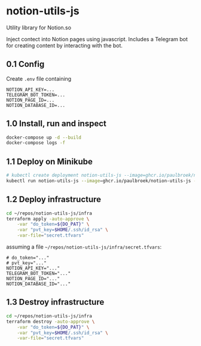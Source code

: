 # notion-utils-js

Utility library for Notion.so

Inject contect into Notion pages using javascript.
Includes a Telegram bot for creating content by interacting with the bot.

## 0.1 Config

Create `.env` file containing

```vim
NOTION_API_KEY=...
TELEGRAM_BOT_TOKEN=...
NOTION_PAGE_ID=...
NOTION_DATABASE_ID=...
```

## 1.0 Install, run and inspect

```bash
docker-compose up -d --build
docker-compose logs -f
```

## 1.1 Deploy on Minikube

```bash
# kubectl create deployment notion-utils-js --image=ghcr.io/paulbroek/notion-utils-js
kubectl run notion-utils-js --image=ghcr.io/paulbroek/notion-utils-js --image-pull-policy=Never
```

## 1.2 Deploy infrastructure

```bash
cd ~/repos/notion-utils-js/infra
terraform apply -auto-approve \
    -var "do_token=${DO_PAT}" \
    -var "pvt_key=$HOME/.ssh/id_rsa" \
    -var-file="secret.tfvars"
```

assuming a file `~/repos/notion-utils-js/infra/secret.tfvars`:

```vim
# do_token="..."
# pvt_key="..."
NOTION_API_KEY="..."
TELEGRAM_BOT_TOKEN="..."
NOTION_PAGE_ID="..."
NOTION_DATABASE_ID="..."
```

## 1.3 Destroy infrastructure

```bash
cd ~/repos/notion-utils-js/infra
terraform destroy -auto-approve \
    -var "do_token=${DO_PAT}" \
    -var "pvt_key=$HOME/.ssh/id_rsa" \
    -var-file="secret.tfvars"
```
